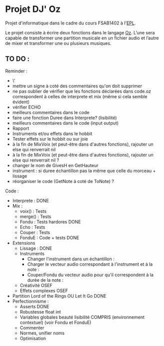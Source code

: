Projet DJ' Oz 
=============

Projet d'informatique dans le cadre du cours FSAB1402 à l'[EPL](http://www.uclouvain.be/epl.html). 

Le projet consiste à écrire deux fonctions dans le langage [Oz](https://en.wikipedia.org/wiki/Oz_(programming_language)). 
L’une sera capable de transformer une partition musicale en un fichier audio et 
l’autre de mixer et transformer une ou plusieurs musiques.

TO DO :
-------
Reminder :
* \’
* mettre un signe à coté des commentaires qu'on doit supprimer
* ne pas oublier de vérifier que les fonctions déclarées dans code.oz correspondent à celles de interprete et mix (même si cela semble évident)
* vérifier ECHO 
* meilleurs commentaires dans le code
* faire une fonction Duree dans Interprete? (lisibilité)
* meilleurs commentaires dans le code (input output)
* Rapport
* Instruments et/ou effets dans le hobbit
* Tester effets sur le hobbit ou sur joie
* à la fin de MixVoix (et peut-être dans d'autres fonctions), rajouter un else
qui renverrait nil 
* à la fin de MixVoix (et peut-être dans d'autres fonctions), rajouter un else
qui renverrait nil ?
* changer le nom de GivesH en GetHauteur
* instrument : si duree échantillon pas la même que celle du morceau + lissage
* réorganiser le code (GetNote à coté de ToNote) ?

Code :
* Interprete : DONE
* Mix :
	* voix() : Tests
	* merge() : Tests
	* Fondu : Tests hardores DONE
	* Echo : Tests
	* Couper : Tests
	* FonduE : Code + tests DONE
* Extensions
    * Lissage : DONE
    * Instruments
       * Changer l'instrument dans un échantillon :
       * Charger le vecteur audio correspondant à l'instrument et à la note :
       * Couper/Fondu du vecteur audio pour qu'il correspondent à la durée de la note :
    * Créativité OSEF
    * Effets complexes OSEF
* Partition Lord of the Rings OU Let It Go DONE
* Perfectionnisme :
	* Asserts DONE
	* Robustesse float int
	* Variables globales beauté lisibilité COMPRIS (environnement contextuel) (voir Fondu et FonduE)
	* Commenter
	* Normes, unifier noms
	* Optimisation


